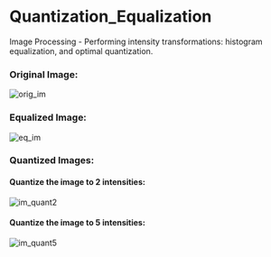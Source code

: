 # Quantization_Equalization
Image Processing - Performing intensity transformations: histogram equalization, and optimal quantization. 





### Original Image: 

![orig_im](https://user-images.githubusercontent.com/33607030/53680130-5dc3d700-3cdf-11e9-802d-91f46d6604f3.png)


### Equalized Image:

![eq_im](https://user-images.githubusercontent.com/33607030/53680155-d2971100-3cdf-11e9-9ecc-f82f278ac4aa.png)



### Quantized Images:

#### Quantize the image to 2 intensities:

![im_quant2](https://user-images.githubusercontent.com/33607030/53680174-420d0080-3ce0-11e9-8d7b-a210b3238aa8.png)



#### Quantize the image to 5 intensities:

![im_quant5](https://user-images.githubusercontent.com/33607030/53680173-41746a00-3ce0-11e9-9768-04926a299249.png)
